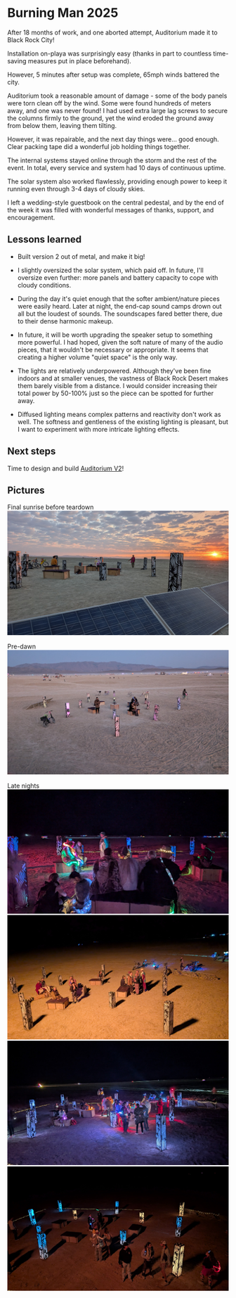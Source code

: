 # Burning Man 2025

After 18 months of work, and one aborted attempt, Auditorium made it to Black Rock City!

Installation on-playa was surprisingly easy (thanks in part to countless time-saving measures put in place beforehand).

However, 5 minutes after setup was complete, 65mph winds battered the city.

Auditorium took a reasonable amount of damage - some of the body panels were torn clean off by the wind. Some were found hundreds of meters away, and one was never found! I had used extra large lag screws to secure the columns firmly to the ground, yet the wind eroded the ground away from below them, leaving them tilting.

However, it was repairable, and the next day things were... good enough. Clear packing tape did a wonderful job holding things together.

The internal systems stayed online through the storm and the rest of the event. In total, every service and system had 10 days of continuous uptime.

The solar system also worked flawlessly, providing enough power to keep it running even through 3-4 days of cloudy skies.

I left a wedding-style guestbook on the central pedestal, and by the end of the week it was filled with wonderful messages of thanks, support, and encouragement.

## Lessons learned

- Built version 2 out of metal, and make it big!

- I slightly oversized the solar system, which paid off. In future, I'll oversize even further: more panels and battery capacity to cope with cloudy conditions.

- During the day it's quiet enough that the softer ambient/nature pieces were easily heard. Later at night, the end-cap sound camps drown out all but the loudest of sounds. The soundscapes fared better there, due to their dense harmonic makeup.

- In future, it will be worth upgrading the speaker setup to something more powerful. I had hoped, given the soft nature of many of the audio pieces, that it wouldn't be necessary or appropriate. It seems that creating a higher volume "quiet space" is the only way.

- The lights are relatively underpowered. Although they've been fine indoors and at smaller venues, the vastness of Black Rock Desert makes them barely visible from a distance. I would consider increasing their total power by 50-100% just so the piece can be spotted for further away.

- Diffused lighting means complex patterns and reactivity don't work as well. The softness and gentleness of the existing lighting is pleasant, but I want to experiment with more intricate lighting effects.

## Next steps

Time to design and build [Auditorium V2](AUDITORIUM_V2.md)!

## Pictures

Final sunrise before teardown
![Sunrise](imgs/BM25_sunrise_1.jpg)

Pre-dawn
![Morning](imgs/BM25_morning_1.jpg)

Late nights
![Night1](imgs/BM25_night_1.jpg)
![Night2](imgs/BM25_night_2.jpg)
![Night3](imgs/BM25_night_3.jpg)
![Night4](imgs/BM25_night_4.jpg)